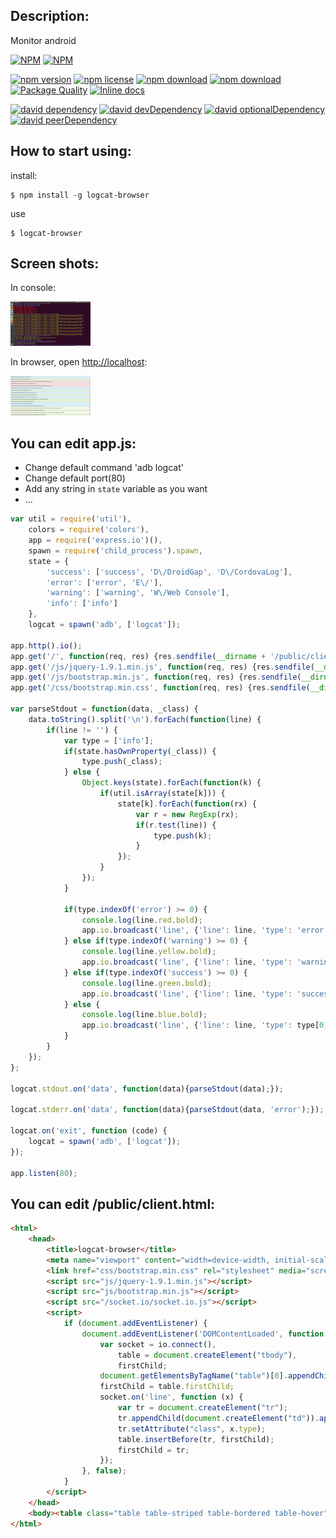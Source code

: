 ## Description:

 Monitor android
 
[![NPM](https://nodei.co/npm/logcat-browser.png?downloads=true&downloadRank=true&stars=true)](https://nodei.co/npm/logcat-browser/) 
[![NPM](https://nodei.co/npm-dl/logcat-browser.png?months=9&height=3)](https://nodei.co/npm/logcat-browser/)

[![npm version](https://img.shields.io/npm/v/logcat-browser.svg)](https://www.npmjs.com/package/logcat-browser)
[![npm license](https://img.shields.io/npm/l/logcat-browser.svg)](https://www.npmjs.com/package/logcat-browser)
[![npm download](https://img.shields.io/npm/dm/logcat-browser.svg)](https://www.npmjs.com/package/logcat-browser)
[![npm download](https://img.shields.io/npm/dt/logcat-browser.svg)](https://www.npmjs.com/package/logcat-browser)
[![Package Quality](http://npm.packagequality.com/shield/logcat-browser.svg)](http://packagequality.com/#?package=logcat-browser)
[![Inline docs](http://inch-ci.org/github/HansHammel/logcat-browser.svg?branch=master)](http://inch-ci.org/github/HansHammel/logcat-browser)

[![david dependency](https://img.shields.io/david/HansHammel/logcat-browser.svg)](https://david-dm.org/HansHammel/logcat-browser)
[![david devDependency](https://img.shields.io/david/dev/HansHammel/logcat-browser.svg)](https://david-dm.org/HansHammel/logcat-browser)
[![david optionalDependency](https://img.shields.io/david/optional/HansHammel/logcat-browser.svg)](https://david-dm.org/HansHammel/logcat-browser)
[![david peerDependency](https://img.shields.io/david/peer/HansHammel/logcat-browser.svg)](https://david-dm.org/HansHammel/logcat-browser)

## How to start using:

 install:

    $ npm install -g logcat-browser

 use

    $ logcat-browser

## Screen shots:

 In console:

[ ![alt](screenshot/console-128x128.png) ](screenshot/console.png)

 In browser, open <http://localhost>:

[ ![alt](screenshot/web-128x128.png) ](screenshot/web.png)

## You can edit app.js:

  * Change default command 'adb logcat'
  * Change default port(80)
  * Add any string in `state` variable as you want
  * ...

```js
var util = require('util'),
	colors = require('colors'),
	app = require('express.io')(),
	spawn = require('child_process').spawn,
	state = {
		'success': ['success', 'D\/DroidGap', 'D\/CordovaLog'],
		'error': ['error', 'E\/'],
		'warning': ['warning', 'W\/Web Console'],
		'info': ['info']
	},
	logcat = spawn('adb', ['logcat']);

app.http().io();
app.get('/', function(req, res) {res.sendfile(__dirname + '/public/client.html');});
app.get('/js/jquery-1.9.1.min.js', function(req, res) {res.sendfile(__dirname + '/public/js/jquery-1.9.1.min.js');});
app.get('/js/bootstrap.min.js', function(req, res) {res.sendfile(__dirname + '/public/js/bootstrap.min.js');});
app.get('/css/bootstrap.min.css', function(req, res) {res.sendfile(__dirname + '/public/css/bootstrap.min.css');});

var parseStdout = function(data, _class) {
	data.toString().split('\n').forEach(function(line) {
		if(line != '') {
			var type = ['info'];
			if(state.hasOwnProperty(_class)) {
				type.push(_class);
			} else {
				Object.keys(state).forEach(function(k) {
					if(util.isArray(state[k])) {
						state[k].forEach(function(rx) {
							var r = new RegExp(rx);
							if(r.test(line)) {
								type.push(k);
							}
						});
					}
				});
			}
			
			if(type.indexOf('error') >= 0) {
				console.log(line.red.bold);
				app.io.broadcast('line', {'line': line, 'type': 'error'});
			} else if(type.indexOf('warning') >= 0) {
				console.log(line.yellow.bold);
				app.io.broadcast('line', {'line': line, 'type': 'warning'});
			} else if(type.indexOf('success') >= 0) {
				console.log(line.green.bold);
				app.io.broadcast('line', {'line': line, 'type': 'success'});
			} else {
				console.log(line.blue.bold);
				app.io.broadcast('line', {'line': line, 'type': type[0]});
			}
		}
	});
};

logcat.stdout.on('data', function(data){parseStdout(data);});

logcat.stderr.on('data', function(data){parseStdout(data, 'error');});

logcat.on('exit', function (code) {
	logcat = spawn('adb', ['logcat']);
});

app.listen(80);
```

## You can edit /public/client.html:

```html
<html>
	<head>
		<title>logcat-browser</title>
		<meta name="viewport" content="width=device-width, initial-scale=1.0">
		<link href="css/bootstrap.min.css" rel="stylesheet" media="screen">
		<script src="js/jquery-1.9.1.min.js"></script>
		<script src="js/bootstrap.min.js"></script>
		<script src="/socket.io/socket.io.js"></script>
		<script>
			if (document.addEventListener) {
				document.addEventListener('DOMContentLoaded', function () {
					var socket = io.connect(),
                        table = document.createElement("tbody"),
                        firstChild;
					document.getElementsByTagName("table")[0].appendChild(table);
					firstChild = table.firstChild;
					socket.on('line', function (x) {
						var tr = document.createElement("tr");
						tr.appendChild(document.createElement("td")).appendChild(document.createTextNode(x.line));
						tr.setAttribute("class", x.type);
						table.insertBefore(tr, firstChild);
						firstChild = tr;
					});
				}, false);
			}
		</script>
	</head>
	<body><table class="table table-striped table-bordered table-hover"></table></body>
</html>
```

